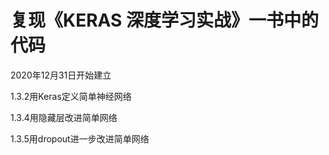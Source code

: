 # 复现《KERAS 深度学习实战》一书中的代码
2020年12月31日开始建立


1.3.2用Keras定义简单神经网络

1.3.4用隐藏层改进简单网络

1.3.5用dropout进一步改进简单网络
